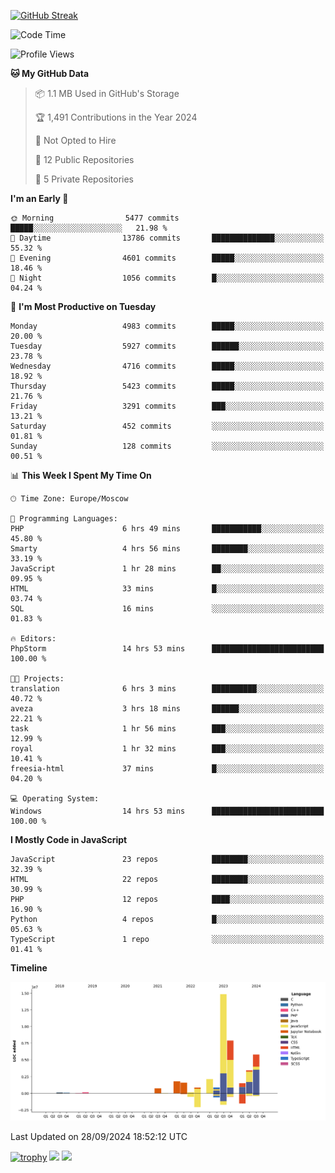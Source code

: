 [![GitHub Streak](https://github-readme-streak-stats.herokuapp.com/?user=yogik10)](https://git.io/streak-stats)
<!--START_SECTION:waka-->
![Code Time](http://img.shields.io/badge/Code%20Time-871%20hrs%2018%20mins-blue)

![Profile Views](http://img.shields.io/badge/Profile%20Views-0-blue)

**🐱 My GitHub Data** 

> 📦 1.1 MB Used in GitHub's Storage 
 > 
> 🏆 1,491 Contributions in the Year 2024
 > 
> 🚫 Not Opted to Hire
 > 
> 📜 12 Public Repositories 
 > 
> 🔑 5 Private Repositories 
 > 
**I'm an Early 🐤** 

```text
🌞 Morning                5477 commits        █████░░░░░░░░░░░░░░░░░░░░   21.98 % 
🌆 Daytime                13786 commits       ██████████████░░░░░░░░░░░   55.32 % 
🌃 Evening                4601 commits        █████░░░░░░░░░░░░░░░░░░░░   18.46 % 
🌙 Night                  1056 commits        █░░░░░░░░░░░░░░░░░░░░░░░░   04.24 % 
```
📅 **I'm Most Productive on Tuesday** 

```text
Monday                   4983 commits        █████░░░░░░░░░░░░░░░░░░░░   20.00 % 
Tuesday                  5927 commits        ██████░░░░░░░░░░░░░░░░░░░   23.78 % 
Wednesday                4716 commits        █████░░░░░░░░░░░░░░░░░░░░   18.92 % 
Thursday                 5423 commits        █████░░░░░░░░░░░░░░░░░░░░   21.76 % 
Friday                   3291 commits        ███░░░░░░░░░░░░░░░░░░░░░░   13.21 % 
Saturday                 452 commits         ░░░░░░░░░░░░░░░░░░░░░░░░░   01.81 % 
Sunday                   128 commits         ░░░░░░░░░░░░░░░░░░░░░░░░░   00.51 % 
```


📊 **This Week I Spent My Time On** 

```text
🕑︎ Time Zone: Europe/Moscow

💬 Programming Languages: 
PHP                      6 hrs 49 mins       ███████████░░░░░░░░░░░░░░   45.80 % 
Smarty                   4 hrs 56 mins       ████████░░░░░░░░░░░░░░░░░   33.19 % 
JavaScript               1 hr 28 mins        ██░░░░░░░░░░░░░░░░░░░░░░░   09.95 % 
HTML                     33 mins             █░░░░░░░░░░░░░░░░░░░░░░░░   03.74 % 
SQL                      16 mins             ░░░░░░░░░░░░░░░░░░░░░░░░░   01.83 % 

🔥 Editors: 
PhpStorm                 14 hrs 53 mins      █████████████████████████   100.00 % 

🐱‍💻 Projects: 
translation              6 hrs 3 mins        ██████████░░░░░░░░░░░░░░░   40.72 % 
aveza                    3 hrs 18 mins       ██████░░░░░░░░░░░░░░░░░░░   22.21 % 
task                     1 hr 56 mins        ███░░░░░░░░░░░░░░░░░░░░░░   12.99 % 
royal                    1 hr 32 mins        ███░░░░░░░░░░░░░░░░░░░░░░   10.41 % 
freesia-html             37 mins             █░░░░░░░░░░░░░░░░░░░░░░░░   04.20 % 

💻 Operating System: 
Windows                  14 hrs 53 mins      █████████████████████████   100.00 % 
```

**I Mostly Code in JavaScript** 

```text
JavaScript               23 repos            ████████░░░░░░░░░░░░░░░░░   32.39 % 
HTML                     22 repos            ████████░░░░░░░░░░░░░░░░░   30.99 % 
PHP                      12 repos            ████░░░░░░░░░░░░░░░░░░░░░   16.90 % 
Python                   4 repos             █░░░░░░░░░░░░░░░░░░░░░░░░   05.63 % 
TypeScript               1 repo              ░░░░░░░░░░░░░░░░░░░░░░░░░   01.41 % 
```



**Timeline**

![Lines of Code chart](https://raw.githubusercontent.com/Yogik10/Yogik10/main/assets/bar_graph.png)


 Last Updated on 28/09/2024 18:52:12 UTC
<!--END_SECTION:waka-->
[![trophy](https://github-profile-trophy.vercel.app/?username=yogik10)](https://github.com/ryo-ma/github-profile-trophy)
![](https://github-profile-summary-cards.vercel.app/api/cards/profile-details?username=yogik10&theme=solarized_dark)
![](https://github-profile-summary-cards.vercel.app/api/cards/most-commit-language?username=yogik10&theme=solarized_dark)


